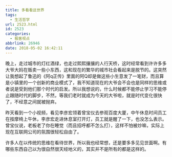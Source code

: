 ```yaml
---
title: 多看看这世界
tags:
  - 生活哲学
url: 2523.html
id: 2523
categories:
  - 极客视点
abbrlink: 26946
date: 2018-05-02 16:42:11
---
```


晚上，走过城市的灯红酒绿，也走过熙熙攘攘的人行天桥，这时经常看到许许多多大爷大妈在贩卖一些小东西，这和现在的繁华的城市社会看起来是脱节的。这突然让我想起了鲁迅的《阿q正传》里面的阿Q却是做这些小生意发了一笔财，而且算是小镇里的一个创新的商业模式了，我不知道现在的大爷会不会也是同样的思维或者说是受到他们那个时代的启发。所以我想说的，什么时候都不能停止学习不能停止跟随时代的脚步，不然，等我们老时就成为今天的大爷啦，就是时代变化很快了，不经意之间就被抛弃。

昨天看到一个小视频，看见李彦宏领着曾宝仪去参观百度大厦，中午休息时间员工在按摩椅上午休，李彦宏走进休息室打开灯，员工就是醒了一下，也没怎么表示。曾宝仪说，老板老了你在睡觉（而且招呼都不怎么打），这样不怕被炒嘛，实际上现在互联网公司的氛围很轻松自由了。

许多人在以传统的思维在看待世界，所以我也经常想，还是要多多见见世面啊。有哪些东西自己以为很自然很天经地义的，其实并不是所有的都是这样的。